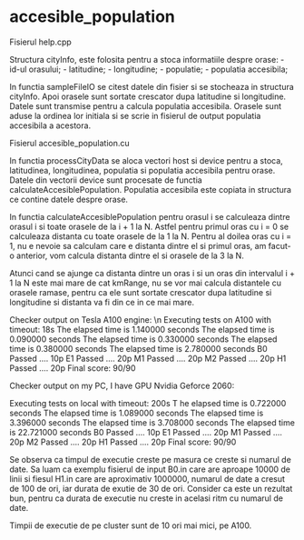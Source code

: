 # accesible_population


Fisierul help.cpp

Structura cityInfo, este folosita pentru a stoca informatiile despre orase: - id-ul orasului; - latitudine; - longitudine; - populatie; - populatia accesibila;

In functia sampleFileIO se citest datele din fisier si se stocheaza in structura cityInfo. Apoi orasele sunt sortate crescator dupa latitudine si longitudine. Datele sunt transmise pentru a calcula populatia accesibila. Orasele sunt aduse la ordinea lor initiala si se scrie in fisierul de output populatia accesibila a acestora.

Fisierul accesible_population.cu

In functia processCityData se aloca vectori host si device pentru a stoca, latitudinea, longitudinea, populatia si populatia accesibila pentru orase. Datele din vectorii device sunt procesate de functia calculateAccesiblePopulation. Populatia accesibila este copiata in structura ce contine datele despre orase.

In functia calculateAccesiblePopulation pentru orasul i se calculeaza dintre orasul i si toate orasele de la i + 1 la N. Astfel pentru primul oras cu i = 0 se calculeaza distanta cu toate orasele de la 1 la N. Pentru al doilea oras cu i = 1, nu e nevoie sa calculam care e distanta dintre el si primul oras, am facut-o anterior, vom calcula distanta dintre el si orasele de la 3 la N.

Atunci cand se ajunge ca distanta dintre un oras i si un oras din intervalul i + 1 la N este mai mare de cat kmRange, nu se vor mai calcula distantele cu orasele ramase, pentru ca ele sunt sortate crescator dupa latitudine si longitudine si distanta va fi din ce in ce mai mare.

Checker output on Tesla A100 engine: \n
Executing tests on A100 with timeout: 18s 
The elapsed time is 1.140000 seconds 
The elapsed time is 0.090000 seconds 
The elapsed time is 0.330000 seconds 
The elapsed time is 0.380000 seconds 
The elapsed time is 2.780000 seconds
B0 Passed .... 10p 
E1 Passed .... 20p 
M1 Passed .... 20p 
M2 Passed .... 20p 
H1 Passed .... 20p
Final score: 90/90

Checker output on my PC, I have GPU Nvidia Geforce 2060:

Executing tests on local with timeout: 200s T
he elapsed time is 0.722000 seconds 
The elapsed time is 1.089000 seconds 
The elapsed time is 3.396000 seconds 
The elapsed time is 3.708000 seconds 
The elapsed time is 22.721000 seconds
B0 Passed .... 10p 
E1 Passed .... 20p 
M1 Passed .... 20p 
M2 Passed .... 20p 
H1 Passed .... 20p
Final score: 90/90

Se observa ca timpul de executie creste pe masura ce creste si numarul de date. Sa luam ca exemplu fisierul de input B0.in care are aproape 10000 de linii si fiesul H1.in care are aproximativ 1000000, numarul de date a cresut de 100 de ori, iar durata de exutie de 30 de ori. Consider ca este un rezultat bun, pentru ca durata de executie nu creste in acelasi ritm cu numarul de date.

Timpii de executie de pe cluster sunt de 10 ori mai mici, pe A100.
